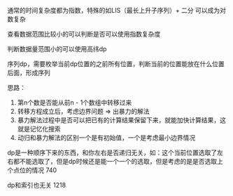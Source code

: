 通常的时间复杂度都为指数，特殊的如LIS（最长上升子序列）+ 二分 可以成为对数复杂

查看数据范围比较小的可以判断是否可以使用指数复杂度

判断数据量范围小的可以使用高纬dp

序列dp，需要枚举当前dp位置的之前所有位置，判断当前的位置能放在什么位置后面，形成序列

思路：
1. 第n个数是否能从前n - 1个数组中转移过来
2. 转移方程成立后，考虑边界问题 => 出暴力的解法
3. 暴力解法过程中是否可以把已有的计算结果保留下来，就能加快计算结果，这就是记忆化搜索
4. 动归和暴力解法的区别一个是有初始值，一个是考虑最小边界情况

dp是一种顺序下来的东西，和你左右是否递归无关，如：这个当前位置选取了左右都不能选取了，但是dp时候还是能一个一个的选取，但是考虑的是是否选取上个点位的情况 740

dp和索引也无关 1218